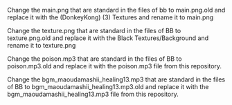 Change the main.png that are standard in the files of bb to main.png.old and replace it with the (DonkeyKong) (3) Textures and rename it to main.png

Change the texture.png that are standard in the files of BB to texture.png.old and replace it with the Black Textures/Background and rename it to texture.png

Change the poison.mp3 that are standard in the files of BB to poison.mp3.old and replace it with the poison.mp3 file from this repository.

Change the bgm_maoudamashii_healing13.mp3 that are standard in the files of BB to bgm_maoudamashii_healing13.mp3.old and replace it with the bgm_maoudamashii_healing13.mp3 file from this repository.
